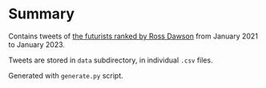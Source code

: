 # Summary

Contains tweets of [the futurists ranked by Ross Dawson](https://rossdawson.com/futurist/futurist-rankings/)
from January 2021 to January 2023.

Tweets are stored in `data` subdirectory, in individual `.csv` files.

Generated with `generate.py` script.